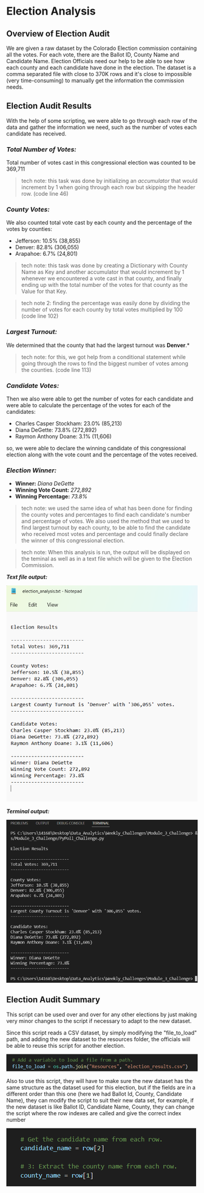# Election Analysis

## Overview of Election Audit
We are given a raw dataset by the Colorado Election commission containing all the votes. For each vote, there are the Ballot ID, County Name and Candidate Name.
Election Officials need our help to be able to see how each county and each candidate have done in the election. The dataset is a comma separated file with close to 370K rows and it's close to impossible (very time-consuming) to manually get the information the commission needs.

## Election Audit Results
With the help of some scripting, we were able to go through each row of the data and gather the information we need, such as the number of votes each candidate has received.
### *Total Number of Votes:*
Total number of votes cast in this congressional election was counted to be 369,711
>tech note: this task was done by initializing an *accumulator* that would increment by 1 when going through each row but skipping the header row. (code line 46)

### *County Votes:*
We also counted total vote cast by each county and the percentage of the votes by counties:

- Jefferson: 10.5% (38,855)
- Denver: 82.8% (306,055)
- Arapahoe: 6.7% (24,801)

>tech note: this task was done by creating a Dictionary with County Name as Key and another accumulator that would increment by 1 whenever we encountered a vote cast in that county, and finally ending up with the total number of the votes for that county as the Value for that Key.

>tech note 2: finding the percentage was easily done by dividing the number of votes for each county by total votes multiplied by 100 (code line 102)

### *Largest Turnout:*
We determined that the county that had the largest turnout was **Denver**.*

>tech note: for this, we got help from a conditional statement while going through the rows to find the biggest number of votes among the counties. (code line 113)

### *Candidate Votes:*
Then we also were able to get the number of votes for each candidate and were able to calculate the percentage of the votes for each of the candidates: 

- Charles Casper Stockham: 23.0% (85,213)
- Diana DeGette: 73.8% (272,892)
- Raymon Anthony Doane: 3.1% (11,606)

so, we were able to declare the winning candidate of this congressional election along with the vote count and the percentage of the votes received.

### *Election Winner:*
- **Winner:** *Diana DeGette*
- **Winning Vote Count:** *272,892*
- **Winning Percentage:** *73.8%*

>tech note: we used the same idea of what has been done for finding the county votes and percentages to find each candidate's number and percentage of votes. We also used the method that we used to find largest turnout by each county, to be able to find the candidate who received most votes and percentage and could finally declare the winner of this congressional election.

>tech note: When this analysis is run, the output will be displayed on the teminal as well as in a text file which will be given to the Election Commission.

***Text file output:***

![textfile output](Resources/textfile_output.png "Text File Output")



***Terminal output:***

![terminal output](Resources/terminal_output.png "Terminal Output")

## Election Audit Summary
This script can be used over and over for any other elections by just making very minor changes to the script if necessary to adapt to the new dataset.

Since this script reads a CSV dataset, by simply modifying the "file_to_load" path, and adding the new dataset to the resources folder, the officials will be able to reuse this script for another election. 

![File_to_Load](Resources/file_to_load.png "File to Load")

Also to use this script, they will have to make sure the new dataset has the same structure as the dataset used for this election, but if the fields are in a different order than this one (here we had Ballot Id, County, Candidate Name), they can modify the script to suit their new data set, for example, if the new dataset is like Ballot ID, Candidate Name, County, they can change the script where the row indexes are called and give the correct index number

![row index](Resources/row_index.png "Row Indexes")


